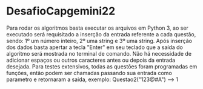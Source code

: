 # DesafioCapgemini22
Para rodar os algoritmos basta executar os arquivos em Python 3, ao ser executado será requisitado a inserção da entrada referente a cada questão, sendo: 1º um número inteiro, 2º uma string e 3º uma string. Após inserção dos dados basta apertar a tecla "Enter" em seu teclado que a saída do algoritmo será mostrada no terminal de comando.
Não há necessidade de adicionar espaços ou outros caracteres antes ou depois da entrada desejada.
Para testes extensivos, todas as questões foram programadas em funções, então podem ser chamadas passando sua entrada como parametro e retornaram a saida, exemplo: Questao2("123@#A") --> 1
